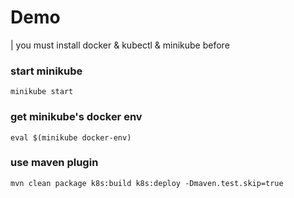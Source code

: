 # Demo
| you must install docker & kubectl & minikube before
### start minikube
```shell
minikube start
```
### get minikube's docker env
```shell
eval $(minikube docker-env)
```
### use maven plugin
```shell
mvn clean package k8s:build k8s:deploy -Dmaven.test.skip=true
```
